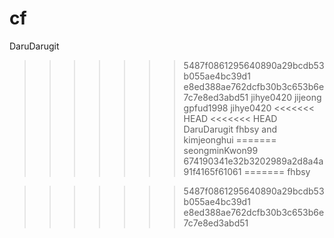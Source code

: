 # cf

DaruDarugit
>>>>>>> 5487f0861295640890a29bcdb53b055ae4bc39d1
>>>>>>> e8ed388ae762dcfb30b3c653b6e7c7e8ed3abd51
jihye0420
jijeong
gpfud1998
jihye0420
<<<<<<< HEAD
<<<<<<< HEAD
DaruDarugit
fhbsy
and kimjeonghui
=======
seongminKwon99
>>>>>>> 674190341e32b3202989a2d8a4a91f4165f61061
=======
fhbsy

>>>>>>> 5487f0861295640890a29bcdb53b055ae4bc39d1
>>>>>>> e8ed388ae762dcfb30b3c653b6e7c7e8ed3abd51
